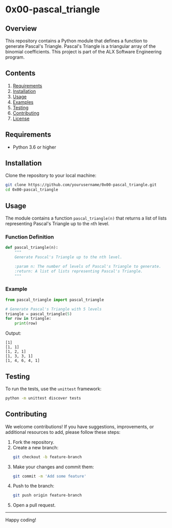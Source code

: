 # 0x00-pascal_triangle

## Overview
This repository contains a Python module that defines a function to generate Pascal's Triangle. Pascal's Triangle is a triangular array of the binomial coefficients. This project is part of the ALX Software Engineering program.

## Contents
1. [Requirements](#requirements)
2. [Installation](#installation)
3. [Usage](#usage)
4. [Examples](#examples)
5. [Testing](#testing)
6. [Contributing](#contributing)
7. [License](#license)

## Requirements
- Python 3.6 or higher

## Installation
Clone the repository to your local machine:
```bash
git clone https://github.com/yourusername/0x00-pascal_triangle.git
cd 0x00-pascal_triangle
```

## Usage
The module contains a function `pascal_triangle(n)` that returns a list of lists representing Pascal's Triangle up to the `n`th level.

### Function Definition
```python
def pascal_triangle(n):
    """
    Generate Pascal's Triangle up to the nth level.

    :param n: The number of levels of Pascal's Triangle to generate.
    :return: A list of lists representing Pascal's Triangle.
    """
```

### Example
```python
from pascal_triangle import pascal_triangle

# Generate Pascal's Triangle with 5 levels
triangle = pascal_triangle(5)
for row in triangle:
    print(row)
```

Output:
```
[1]
[1, 1]
[1, 2, 1]
[1, 3, 3, 1]
[1, 4, 6, 4, 1]
```

## Testing
To run the tests, use the `unittest` framework:
```bash
python -m unittest discover tests
```

## Contributing
We welcome contributions! If you have suggestions, improvements, or additional resources to add, please follow these steps:
1. Fork the repository.
2. Create a new branch:
   ```bash
   git checkout -b feature-branch
   ```
3. Make your changes and commit them:
   ```bash
   git commit -m 'Add some feature'
   ```
4. Push to the branch:
   ```bash
   git push origin feature-branch
   ```
5. Open a pull request.

---

Happy coding!
